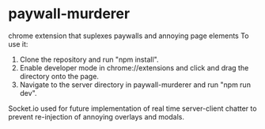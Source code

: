 # paywall-murderer
chrome extension that suplexes paywalls and annoying page elements
To use it:
1) Clone the repository and run "npm install".
2) Enable developer mode in chrome://extensions and click and drag the directory onto the page.
3) Navigate to the server directory in paywall-murderer and run "npm run dev".

Socket.io used for future implementation of real time server-client chatter to prevent re-injection of annoying overlays and modals.
